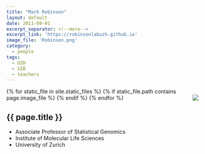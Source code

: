 ```yaml
---
title: "Mark Robinson"
layout: default
date: 2011-09-01
excerpt_separator: <!--more-->
excerpt_link: 'https://robinsonlabuzh.github.io'
image_file: 'Robinson.png'
category:
  - people
tags:
  - UZH
  - SIB
  - teachers
---
```


{% for static_file in site.static_files %}
  {% if static_file.path contains page.image_file %}
<img style="float: right; max-width: 60px;" src="{{ static_file.path | relative_url}}" />
  {% endif %}
{% endfor %}

## {{ page.title }}

* Associate Professor of Statistical Genomics
* Institute of Molecular Life Sciences
* University of Zurich

<!--more-->





